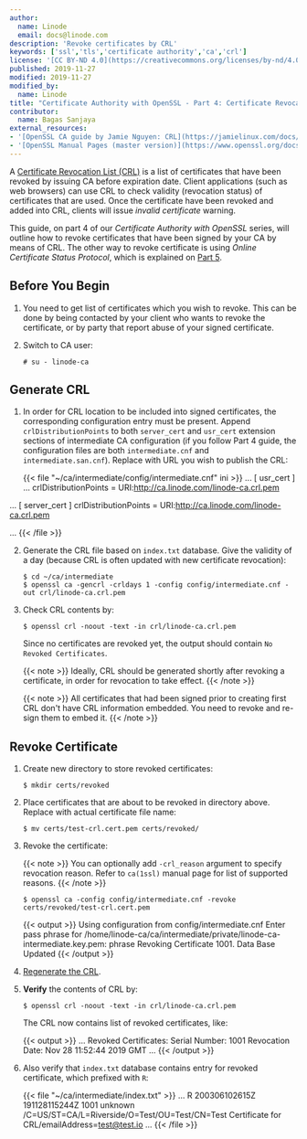 ```yaml
---
author:
  name: Linode
  email: docs@linode.com
description: 'Revoke certificates by CRL'
keywords: ['ssl','tls','certificate authority','ca','crl']
license: '[CC BY-ND 4.0](https://creativecommons.org/licenses/by-nd/4.0)'
published: 2019-11-27
modified: 2019-11-27
modified_by:
  name: Linode
title: "Certificate Authority with OpenSSL - Part 4: Certificate Revocation Lists"
contributor:
  name: Bagas Sanjaya
external_resources:
- '[OpenSSL CA guide by Jamie Nguyen: CRL](https://jamielinux.com/docs/openssl-certificate-authority/certificate-revocation-lists.html)'
- '[OpenSSL Manual Pages (master version)](https://www.openssl.org/docs/manmaster/)'
---
```


A [Certificate Revocation List (CRL)](https://en.wikipedia.org/wiki/Certificate_revocation_list) is a list of certificates that have been revoked by issuing CA before expiration date. Client applications (such as web browsers) can use CRL to check validity (revocation status) of certificates that are used. Once the certificate have been revoked and added into CRL, clients will issue *invalid certificate* warning.

This guide, on part 4 of our *Certificate Authority with OpenSSL* series, will outline how to revoke certificates that have been signed by your CA by means of CRL. The other way to revoke certificate is using *Online Certificate Status Protocol*, which is explained on [Part 5](/docs/security/ssl/certificate-authority-openssl-ocsp/).

## Before You Begin

1.  You need to get list of certificates which you wish to revoke. This can be done by being contacted by your client who wants to revoke the certificate, or by party that report abuse of your signed certificate.

2.  Switch to CA user:

        # su - linode-ca

## Generate CRL

1.  In order for CRL location to be included into signed certificates, the corresponding configuration entry must be present. Append `crlDistributionPoints` to both `server_cert` and `usr_cert` extension sections of intermediate CA configuration (if you follow Part 4 guide, the configuration files are both `intermediate.cnf` and `intermediate.san.cnf`). Replace with URL you wish to publish the CRL:

    {{< file "~/ca/intermediate/config/intermediate.cnf" ini >}}
...
[ usr_cert ]
...
crlDistributionPoints = URI:http://ca.linode.com/linode-ca.crl.pem

...
[ server_cert ]
crlDistributionPoints = URI:http://ca.linode.com/linode-ca.crl.pem

...
{{< /file >}}

2.  Generate the CRL file based on `index.txt` database. Give the validity of a day (because CRL is often updated with new certificate revocation):

        $ cd ~/ca/intermediate
        $ openssl ca -gencrl -crldays 1 -config config/intermediate.cnf -out crl/linode-ca.crl.pem

3.  Check CRL contents by:

        $ openssl crl -noout -text -in crl/linode-ca.crl.pem

    Since no certificates are revoked yet, the output should contain `No Revoked Certificates`.

    {{< note >}}
Ideally, CRL should be generated shortly after revoking a certificate, in order for revocation to take effect.
{{< /note >}}

    {{< note >}}
All certificates that had been signed prior to creating first CRL don't have CRL information embedded. You need to revoke and re-sign them to embed it.
{{< /note >}}

## Revoke Certificate

1.  Create new directory to store revoked certificates:

        $ mkdir certs/revoked

2.  Place certificates that are about to be revoked in directory above. Replace with actual certificate file name:

        $ mv certs/test-crl.cert.pem certs/revoked/

3.  Revoke the certificate:

    {{< note >}}
You can optionally add `-crl_reason` argument to specify revocation reason. Refer to `ca(1ssl)` manual page for list of supported reasons.
{{< /note >}}

        $ openssl ca -config config/intermediate.cnf -revoke certs/revoked/test-crl.cert.pem

    {{< output >}}
Using configuration from config/intermediate.cnf
Enter pass phrase for /home/linode-ca/ca/intermediate/private/linode-ca-intermediate.key.pem: phrase
Revoking Certificate 1001.
Data Base Updated
{{< /output >}}

4.  [Regenerate the CRL](#generate-crl).

5.  **Verify** the contents of CRL by:

        $ openssl crl -noout -text -in crl/linode-ca.crl.pem

    The CRL now contains list of revoked certificates, like:

    {{< output >}}
...
Revoked Certificates:
    Serial Number: 1001
        Revocation Date: Nov 28 11:52:44 2019 GMT
...
{{< /output >}}

6.  Also verify that `index.txt` database contains entry for revoked certificate, which prefixed with `R`:

    {{< file "~/ca/intermediate/index.txt" >}}
...
R       200306102615Z   191128115244Z   1001    unknown /C=US/ST=CA/L=Riverside/O=Test/OU=Test/CN=Test Certificate for CRL/emailAddress=test@test.io
...
{{< /file >}}
